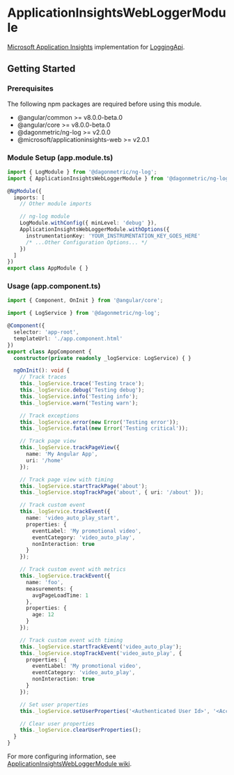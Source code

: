 # ApplicationInsightsWebLoggerModule

[Microsoft Application Insights](https://github.com/microsoft/ApplicationInsights-JS) implementation for [LoggingApi](https://github.com/DagonMetric/ng-log/blob/master/modules/ng-log/src/logging-api.ts).

## Getting Started

### Prerequisites

The following npm packages are required before using this module.

* @angular/common >= v8.0.0-beta.0
* @angular/core >= v8.0.0-beta.0
* @dagonmetric/ng-log >= v2.0.0
* @microsoft/applicationinsights-web >= v2.0.1

### Module Setup (app.module.ts)

```typescript
import { LogModule } from '@dagonmetric/ng-log';
import { ApplicationInsightsWebLoggerModule } from '@dagonmetric/ng-log/applicationinsights-web';

@NgModule({
  imports: [
    // Other module imports

    // ng-log module
    LogModule.withConfig({ minLevel: 'debug' }),
    ApplicationInsightsWebLoggerModule.withOptions({
      instrumentationKey: 'YOUR_INSTRUMENTATION_KEY_GOES_HERE'
      /* ...Other Configuration Options... */
    })
  ]
})
export class AppModule { }
```

### Usage (app.component.ts)

```typescript
import { Component, OnInit } from '@angular/core';

import { LogService } from '@dagonmetric/ng-log';

@Component({
  selector: 'app-root',
  templateUrl: './app.component.html'
})
export class AppComponent {
  constructor(private readonly _logService: LogService) { }

  ngOnInit(): void {
    // Track traces
    this._logService.trace('Testing trace');
    this._logService.debug('Testing debug');
    this._logService.info('Testing info');
    this._logService.warn('Testing warn');

    // Track exceptions
    this._logService.error(new Error('Testing error'));
    this._logService.fatal(new Error('Testing critical'));

    // Track page view
    this._logService.trackPageView({
      name: 'My Angular App',
      uri: '/home'
    });

    // Track page view with timing
    this._logService.startTrackPage('about');
    this._logService.stopTrackPage('about', { uri: '/about' });

    // Track custom event
    this._logService.trackEvent({
      name: 'video_auto_play_start',
      properties: {
        eventLabel: 'My promotional video',
        eventCategory: 'video_auto_play',
        nonInteraction: true
      }
    });

    // Track custom event with metrics
    this._logService.trackEvent({
      name: 'foo',
      measurements: {
        avgPageLoadTime: 1
      },
      properties: {
        age: 12
      }
    });

    // Track custom event with timing
    this._logService.startTrackEvent('video_auto_play');
    this._logService.stopTrackEvent('video_auto_play', {
      properties: {
        eventLabel: 'My promotional video',
        eventCategory: 'video_auto_play',
        nonInteraction: true
      }
    });

    // Set user properties
    this._logService.setUserProperties('<Authenticated User Id>', '<Account Id>');

    // Clear user properties
    this._logService.clearUserProperties();
  }
}
```

For more configuring information, see [ApplicationInsightsWebLoggerModule wiki](https://github.com/DagonMetric/ng-log/wiki/ApplicationInsightsWebLoggerModule).

